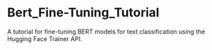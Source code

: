 # Bert_Fine-Tuning_Tutorial
 A tutorial for fine-tuning BERT models for text classification using the Hugging Face Trainer API.

